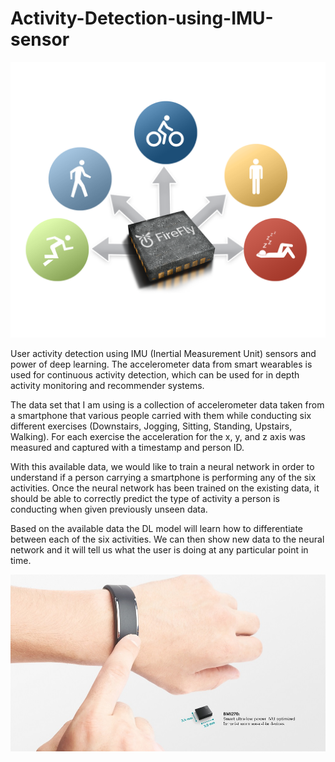 # Activity-Detection-using-IMU-sensor

<img src='pics/2.png'>

User activity detection using IMU (Inertial Measurement Unit) sensors and power of deep learning. The accelerometer data from smart wearables is used for continuous activity detection, which can be used for in depth activity monitoring and recommender systems.

The data set that I am using is a collection of accelerometer data taken from a smartphone that various people carried with them while conducting six different exercises (Downstairs, Jogging, Sitting, Standing, Upstairs, Walking). For each exercise the acceleration for the x, y, and z axis was measured and captured with a timestamp and person ID.

With this available data, we would like to train a neural network in order to understand if a person carrying a smartphone is performing any of the six activities. Once the neural network has been trained on the existing data, it should be able to correctly predict the type of activity a person is conducting when given previously unseen data.

Based on the available data the DL model will learn how to differentiate between each of the six activities. We can then show new data to the neural network and it will tell us what the user is doing at any particular point in time.

<img src='pics/3.jpg'>
